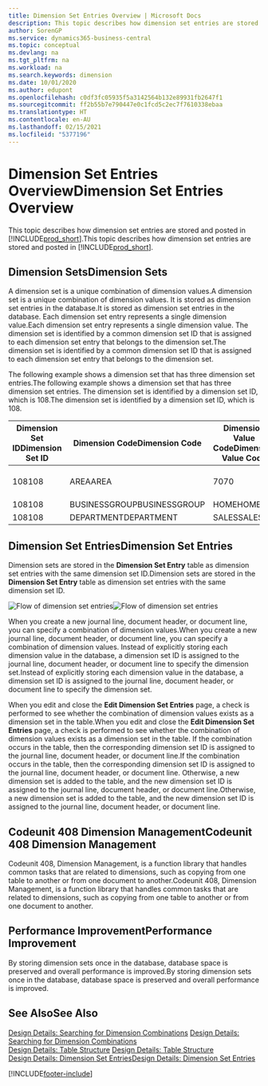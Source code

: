 ```yaml
---
title: Dimension Set Entries Overview | Microsoft Docs
description: This topic describes how dimension set entries are stored and posted in Dynamcis 365.
author: SorenGP
ms.service: dynamics365-business-central
ms.topic: conceptual
ms.devlang: na
ms.tgt_pltfrm: na
ms.workload: na
ms.search.keywords: dimension
ms.date: 10/01/2020
ms.author: edupont
ms.openlocfilehash: c0df3fc05935f5a3142564b132e89931fb2647f1
ms.sourcegitcommit: ff2b55b7e790447e0c1fcd5c2ec7f7610338ebaa
ms.translationtype: HT
ms.contentlocale: en-AU
ms.lasthandoff: 02/15/2021
ms.locfileid: "5377196"
---
```

# <a name="dimension-set-entries-overview"></a><span data-ttu-id="30801-103">Dimension Set Entries Overview</span><span class="sxs-lookup"><span data-stu-id="30801-103">Dimension Set Entries Overview</span></span>
<span data-ttu-id="30801-104">This topic describes how dimension set entries are stored and posted in [!INCLUDE[prod_short](includes/prod_short.md)].</span><span class="sxs-lookup"><span data-stu-id="30801-104">This topic describes how dimension set entries are stored and posted in [!INCLUDE[prod_short](includes/prod_short.md)].</span></span>  

## <a name="dimension-sets"></a><span data-ttu-id="30801-105">Dimension Sets</span><span class="sxs-lookup"><span data-stu-id="30801-105">Dimension Sets</span></span>  
<span data-ttu-id="30801-106">A dimension set is a unique combination of dimension values.</span><span class="sxs-lookup"><span data-stu-id="30801-106">A dimension set is a unique combination of dimension values.</span></span> <span data-ttu-id="30801-107">It is stored as dimension set entries in the database.</span><span class="sxs-lookup"><span data-stu-id="30801-107">It is stored as dimension set entries in the database.</span></span> <span data-ttu-id="30801-108">Each dimension set entry represents a single dimension value.</span><span class="sxs-lookup"><span data-stu-id="30801-108">Each dimension set entry represents a single dimension value.</span></span> <span data-ttu-id="30801-109">The dimension set is identified by a common dimension set ID that is assigned to each dimension set entry that belongs to the dimension set.</span><span class="sxs-lookup"><span data-stu-id="30801-109">The dimension set is identified by a common dimension set ID that is assigned to each dimension set entry that belongs to the dimension set.</span></span>  

<span data-ttu-id="30801-110">The following example shows a dimension set that has three dimension set entries.</span><span class="sxs-lookup"><span data-stu-id="30801-110">The following example shows a dimension set that has three dimension set entries.</span></span> <span data-ttu-id="30801-111">The dimension set is identified by a dimension set ID, which is 108.</span><span class="sxs-lookup"><span data-stu-id="30801-111">The dimension set is identified by a dimension set ID, which is 108.</span></span>  

|<span data-ttu-id="30801-112">Dimension Set ID</span><span class="sxs-lookup"><span data-stu-id="30801-112">Dimension Set ID</span></span>|<span data-ttu-id="30801-113">Dimension Code</span><span class="sxs-lookup"><span data-stu-id="30801-113">Dimension Code</span></span>|<span data-ttu-id="30801-114">Dimension Value Code</span><span class="sxs-lookup"><span data-stu-id="30801-114">Dimension Value Code</span></span>|<span data-ttu-id="30801-115">Dimension Value Name</span><span class="sxs-lookup"><span data-stu-id="30801-115">Dimension Value Name</span></span>|  
|----------------------|--------------------|--------------------------|--------------------------|  
|<span data-ttu-id="30801-116">108</span><span class="sxs-lookup"><span data-stu-id="30801-116">108</span></span>|<span data-ttu-id="30801-117">AREA</span><span class="sxs-lookup"><span data-stu-id="30801-117">AREA</span></span>|<span data-ttu-id="30801-118">70</span><span class="sxs-lookup"><span data-stu-id="30801-118">70</span></span>|<span data-ttu-id="30801-119">America North</span><span class="sxs-lookup"><span data-stu-id="30801-119">America North</span></span>|  
|<span data-ttu-id="30801-120">108</span><span class="sxs-lookup"><span data-stu-id="30801-120">108</span></span>|<span data-ttu-id="30801-121">BUSINESSGROUP</span><span class="sxs-lookup"><span data-stu-id="30801-121">BUSINESSGROUP</span></span>|<span data-ttu-id="30801-122">HOME</span><span class="sxs-lookup"><span data-stu-id="30801-122">HOME</span></span>|<span data-ttu-id="30801-123">Home</span><span class="sxs-lookup"><span data-stu-id="30801-123">Home</span></span>|  
|<span data-ttu-id="30801-124">108</span><span class="sxs-lookup"><span data-stu-id="30801-124">108</span></span>|<span data-ttu-id="30801-125">DEPARTMENT</span><span class="sxs-lookup"><span data-stu-id="30801-125">DEPARTMENT</span></span>|<span data-ttu-id="30801-126">SALES</span><span class="sxs-lookup"><span data-stu-id="30801-126">SALES</span></span>|<span data-ttu-id="30801-127">Sales</span><span class="sxs-lookup"><span data-stu-id="30801-127">Sales</span></span>|  

## <a name="dimension-set-entries"></a><span data-ttu-id="30801-128">Dimension Set Entries</span><span class="sxs-lookup"><span data-stu-id="30801-128">Dimension Set Entries</span></span>  
<span data-ttu-id="30801-129">Dimension sets are stored in the **Dimension Set Entry** table as dimension set entries with the same dimension set ID.</span><span class="sxs-lookup"><span data-stu-id="30801-129">Dimension sets are stored in the **Dimension Set Entry** table as dimension set entries with the same dimension set ID.</span></span>  

<span data-ttu-id="30801-130">![Flow of dimension set entries](media/dimensionentrynav7.png "Flow of dimension set entries")</span><span class="sxs-lookup"><span data-stu-id="30801-130">![Flow of dimension set entries](media/dimensionentrynav7.png "Flow of dimension set entries")</span></span>  

<span data-ttu-id="30801-131">When you create a new journal line, document header, or document line, you can specify a combination of dimension values.</span><span class="sxs-lookup"><span data-stu-id="30801-131">When you create a new journal line, document header, or document line, you can specify a combination of dimension values.</span></span> <span data-ttu-id="30801-132">Instead of explicitly storing each dimension value in the database, a dimension set ID is assigned to the journal line, document header, or document line to specify the dimension set.</span><span class="sxs-lookup"><span data-stu-id="30801-132">Instead of explicitly storing each dimension value in the database, a dimension set ID is assigned to the journal line, document header, or document line to specify the dimension set.</span></span>  

<span data-ttu-id="30801-133">When you edit and close the **Edit Dimension Set Entries** page, a check is performed to see whether the combination of dimension values exists as a dimension set in the table.</span><span class="sxs-lookup"><span data-stu-id="30801-133">When you edit and close the **Edit Dimension Set Entries** page, a check is performed to see whether the combination of dimension values exists as a dimension set in the table.</span></span> <span data-ttu-id="30801-134">If the combination occurs in the table, then the corresponding dimension set ID is assigned to the journal line, document header, or document line.</span><span class="sxs-lookup"><span data-stu-id="30801-134">If the combination occurs in the table, then the corresponding dimension set ID is assigned to the journal line, document header, or document line.</span></span> <span data-ttu-id="30801-135">Otherwise, a new dimension set is added to the table, and the new dimension set ID is assigned to the journal line, document header, or document line.</span><span class="sxs-lookup"><span data-stu-id="30801-135">Otherwise, a new dimension set is added to the table, and the new dimension set ID is assigned to the journal line, document header, or document line.</span></span>

## <a name="codeunit-408-dimension-management"></a><span data-ttu-id="30801-136">Codeunit 408 Dimension Management</span><span class="sxs-lookup"><span data-stu-id="30801-136">Codeunit 408 Dimension Management</span></span>
<span data-ttu-id="30801-137">Codeunit 408, Dimension Management, is a function library that handles common tasks that are related to dimensions, such as copying from one table to another or from one document to another.</span><span class="sxs-lookup"><span data-stu-id="30801-137">Codeunit 408, Dimension Management, is a function library that handles common tasks that are related to dimensions, such as copying from one table to another or from one document to another.</span></span>

## <a name="performance-improvement"></a><span data-ttu-id="30801-138">Performance Improvement</span><span class="sxs-lookup"><span data-stu-id="30801-138">Performance Improvement</span></span>  
<span data-ttu-id="30801-139">By storing dimension sets once in the database, database space is preserved and overall performance is improved.</span><span class="sxs-lookup"><span data-stu-id="30801-139">By storing dimension sets once in the database, database space is preserved and overall performance is improved.</span></span>  

## <a name="see-also"></a><span data-ttu-id="30801-140">See Also</span><span class="sxs-lookup"><span data-stu-id="30801-140">See Also</span></span>  
<span data-ttu-id="30801-141">[Design Details: Searching for Dimension Combinations](design-details-searching-for-dimension-combinations.md) </span><span class="sxs-lookup"><span data-stu-id="30801-141">[Design Details: Searching for Dimension Combinations](design-details-searching-for-dimension-combinations.md) </span></span>  
<span data-ttu-id="30801-142">[Design Details: Table Structure](design-details-table-structure.md) </span><span class="sxs-lookup"><span data-stu-id="30801-142">[Design Details: Table Structure](design-details-table-structure.md) </span></span>  
[<span data-ttu-id="30801-143">Design Details: Dimension Set Entries</span><span class="sxs-lookup"><span data-stu-id="30801-143">Design Details: Dimension Set Entries</span></span>](design-details-dimension-set-entries.md)   


[!INCLUDE[footer-include](includes/footer-banner.md)]